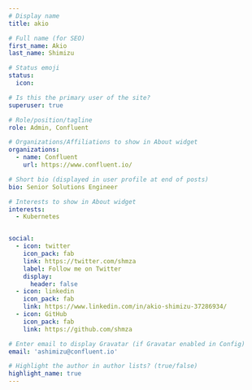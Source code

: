 ```yaml
---
# Display name
title: akio

# Full name (for SEO)
first_name: Akio
last_name: Shimizu

# Status emoji
status:
  icon: 

# Is this the primary user of the site?
superuser: true

# Role/position/tagline
role: Admin, Confluent

# Organizations/Affiliations to show in About widget
organizations:
  - name: Confluent
    url: https://www.confluent.io/

# Short bio (displayed in user profile at end of posts)
bio: Senior Solutions Engineer

# Interests to show in About widget
interests:
  - Kubernetes


social:
  - icon: twitter
    icon_pack: fab
    link: https://twitter.com/shmza
    label: Follow me on Twitter
    display:
      header: false
  - icon: linkedin
    icon_pack: fab
    link: https://www.linkedin.com/in/akio-shimizu-37286934/
  - icon: GitHub
    icon_pack: fab
    link: https://github.com/shmza

# Enter email to display Gravatar (if Gravatar enabled in Config)
email: 'ashimizu@confluent.io'

# Highlight the author in author lists? (true/false)
highlight_name: true
---
```

